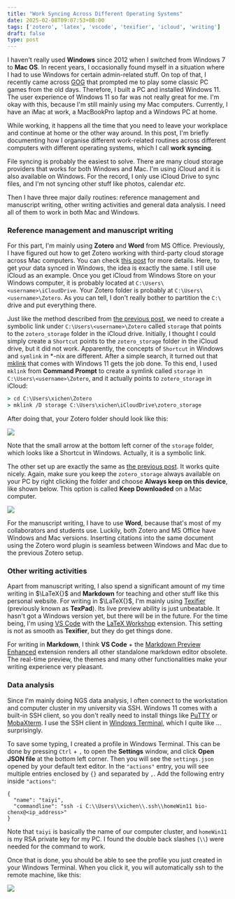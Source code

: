 ```yaml
---
title: "Work Syncing Across Different Operating Systems"
date: 2025-02-08T09:07:53+08:00
tags: ['zotero', 'latex', 'vscode', 'texifier', 'icloud', 'writing']
draft: false
type: post
---
```


I haven't really used **Windows** since 2012 when I switched from Windows 7 to **Mac OS**. In recent years, I occasionally found myself in a situation where I had to use Windows for certain admin-related stuff. On top of that, I recently came across [GOG](https://www.gog.com/en/) that prompted me to play some classic PC games from the old days. Therefore, I built a PC and installed Windows 11. The user experience of Windows 11 so far was not really great for me. I'm okay with this, because I'm still mainly using my Mac computers. Currently, I have an iMac at work, a MacBookPro laptop and a Windows PC at home.

While working, it happens all the time that you need to leave your workplace and continue at home or the other way around. In this post, I'm briefly documenting how I organise different work-related routines across different computers with different operating systems, which I call **work syncing**.

File syncing is probably the easiest to solve. There are many cloud storage providers that works for both Windows and Mac. I'm using iCloud and it is also available on Windows. For the record, I only use iCloud Drive to sync files, and I'm not syncing other stuff like photos, calendar *etc.*

Then I have three major daily routines: reference management and manuscript writing, other writing activities and general data analysis. I need all of them to work in both Mac and Windows.

### Reference management and manuscript writing

For this part, I'm mainly using **Zotero** and **Word** from MS Office. Previously, I have figured out how to get Zotero working with third-party cloud storage across Mac computers. You can check [this post](/posts/2022-10-04-using-zotero-with-icloud-as-the-storage/) for more details. Here, to get your data synced in Windows, the idea is exactly the same. I still use iCloud as an example. Once you get iCloud from Windows Store on your Windows computer, it is probably located at `C:\Users\<username>\iCloudDrive`. Your Zotero folder is probably at `C:\Users\<username>\Zotero`. As you can tell, I don't really bother to partition the `C:\` drive and put everything there.

Just like the method described from [the previous post](/posts/2022-10-04-using-zotero-with-icloud-as-the-storage/), we need to create a symbolic link under `C:\Users\<username>\Zotero` called `storage` that points to the `zotero_storage` folder in the iCloud drive. Initially, I thought I could simply create a `Shortcut` points to the `zotero_storage` folder in the iCloud drive, but it did not work. Apparently, the concepts of `Shortcut` in Windows and `symlink` in *-nix are different. After a simple search, it turned out that [mklink](https://learn.microsoft.com/en-us/windows-server/administration/windows-commands/mklink) that comes with Windows 11 gets the job done. To this end, I used `mklink` from **Command Prompt** to create a symlink called `storage` in `C:\Users\<username>\Zotero`, and it actually points to `zotero_storage` in iCloud:

```cmd
> cd C:\Users\xichen\Zotero
> mklink /D storage C:\Users\xichen\iCloudDrive\zotero_storage
```

After doing that, your Zotero folder should look like this:

![](/images/2025-02-08/storage_symlink.png)

Note that the small arrow at the bottom left corner of the `storage` folder, which looks like a Shortcut in Windows. Actually, it is a symbolic link.

The other set up are exactly the same as [the previous post](/posts/2022-10-04-using-zotero-with-icloud-as-the-storage/). It works quite nicely. Again, make sure you keep the `zotero_storage` always available on your PC by right clicking the folder and choose **Always keep on this device**, like shown below. This option is called **Keep Downloaded** on a Mac computer.

![](/images/2025-02-08/zotero_storage.png)

For the manuscript writing, I have to use **Word**, because that's most of my collaborators and students use. Luckily, both Zotero and MS Office have Windows and Mac versions. Inserting citations into the same document using the Zotero word plugin is seamless between Windows and Mac due to the previous Zotero setup.

### Other writing activities

Apart from manuscript writing, I also spend a significant amount of my time writing in $\LaTeX{}$ and **Markdown** for teaching and other stuff like this personal website. For writing in $\LaTeX{}$, I'm mainly using [Texifier](https://www.texifier.com) (previously known as **TexPad**). Its live preview ability is just unbeatable. It hasn't got a Windows version yet, but there will be in the future. For the time being, I'm using [VS Code](https://code.visualstudio.com) with the [LaTeX Workshop](https://marketplace.visualstudio.com/items?itemName=James-Yu.latex-workshop) extension. This setting is not as smooth as **Texifier**, but they do get things done.

For writing in **Markdown**, I think **VS Code** + the [Markdown Preview Enhanced](https://marketplace.visualstudio.com/items?itemName=shd101wyy.markdown-preview-enhanced) extension renders all other standalone markdown editor obsolete. The real-time preview, the themes and many other functionalities make your writing experience very pleasant.

### Data analysis

Since I'm mainly doing NGS data analysis, I often connect to the workstation and computer cluster in my university via SSH. Windows 11 comes with a built-in SSH client, so you don't really need to install things like [PuTTY](https://www.putty.org/) or [MobaXterm](https://mobaxterm.mobatek.net/). I use the SSH client in [Windows Terminal](https://learn.microsoft.com/en-us/windows/terminal/), which I quite like ... surprisingly.

To save some typing, I created a profile in Windows Terminal. This can be done by pressing `Ctrl` + `,` to open the **Settings** window, and click **Open JSON file** at the bottom left corner. Then you will see the `settings.json` opened by your default text editor. In the `"actions"` entry, you will see multiple entries enclosed by `{}` and separated by `,`. Add the following entry inside `"actions"`:

```console
{
  "name": "taiyi",
  "commandline": "ssh -i C:\\Users\\xichen\\.ssh\\homeWin11 bio-chenx@<ip_address>"
}
```

Note that `taiyi` is basically the name of our computer cluster, and `homeWin11` is my RSA private key for my PC. I found the double back slashes (`\\`) were needed for the command to work.

Once that is done, you should be able to see the profile you just created in your Windows Terminal. When you click it, you will automatically ssh to the remote machine, like this:

![](/images/2025-02-08/windows_terminal_ssh.png)